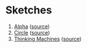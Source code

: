 # Sketches

1. [Alpha](https://marksteve.com/sketches/000_alpha/) ([source](002_thinkingmachines))
1. [Circle](https://marksteve.com/sketches/001_circle/circle.png) ([source](001_circle/main.go))
1. [Thinking Machines](https://marksteve.com/sketches/002_thinkingmachines/) ([source](002_thinkingmachines))
